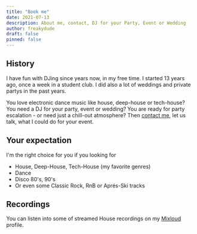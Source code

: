 ```yaml
---
title: "Book me"
date: 2021-07-13
description: About me, contact, DJ for your Party, Event or Wedding
author: freakydude
draft: false
pinned: false
---
```


## History

I have fun with DJing since years now, in my free time. I started 13 years ago, once a week in a student club. I did also a lot of weddings and private partys in the past years.

You love electronic dance music like house, deep-house or tech-house? You need a DJ for your party, event or wedding? You are ready for party escalation - or need just a chill-out atmosphere? Then [contact me](mailto:dj@freakydu.de), let us talk, what I could do for your event.

## Your expectation

I'm the right choice for you if you looking for
- House, Deep-House, Tech-House (my favorite genres)
- Dance
- Disco 80's, 90's
- Or even some Classic Rock, RnB or Aprés-Ski tracks

## Recordings

You can listen into some of streamed House recordings on my [Mixloud](https://www.mixcloud.com/freakydude/) profile.